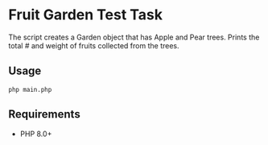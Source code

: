 # Fruit Garden Test Task

The script creates a Garden object that has Apple and Pear trees. Prints the total # and weight of fruits collected from the trees.

## Usage
```
php main.php
```

## Requirements
- PHP 8.0+